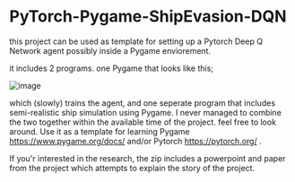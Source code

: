 # PyTorch-Pygame-ShipEvasion-DQN
this project can be used as template for setting up a Pytorch Deep Q Network agent possibly inside a Pygame enviorement.

it includes 2 programs. one Pygame that looks like this;

![image](https://github.com/user-attachments/assets/fd6f6035-bd56-45a1-a91b-0a308f6fe208) 

which (slowly) trains the agent, and one seperate program that includes semi-realistic ship simulation using Pygame. I never managed to combine the two together within the available time of the project.
feel free to look around. Use it as a template for learning Pygame https://www.pygame.org/docs/ and/or Pytorch https://pytorch.org/ .

If you'r interested in the research, the zip includes a powerpoint and paper from the project which attempts to explain the story of the project.
